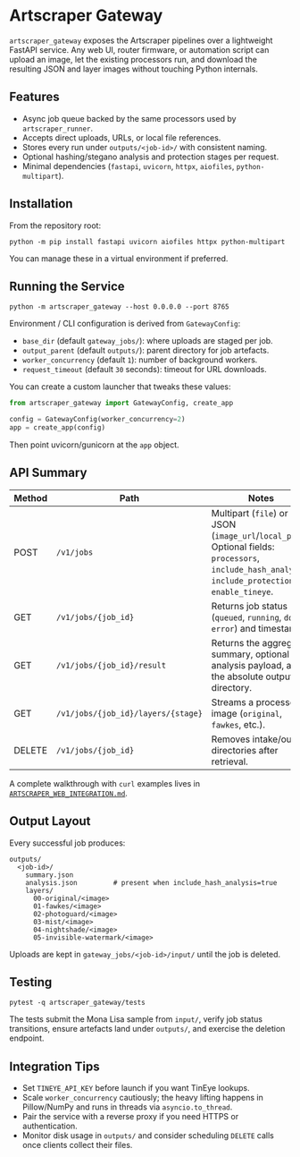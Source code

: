 # Artscraper Gateway

`artscraper_gateway` exposes the Artscraper pipelines over a lightweight FastAPI service. Any web UI, router firmware, or automation script can upload an image, let the existing processors run, and download the resulting JSON and layer images without touching Python internals.

## Features
- Async job queue backed by the same processors used by `artscraper_runner`.
- Accepts direct uploads, URLs, or local file references.
- Stores every run under `outputs/<job-id>/` with consistent naming.
- Optional hashing/stegano analysis and protection stages per request.
- Minimal dependencies (`fastapi`, `uvicorn`, `httpx`, `aiofiles`, `python-multipart`).

## Installation
From the repository root:
```
python -m pip install fastapi uvicorn aiofiles httpx python-multipart
```
You can manage these in a virtual environment if preferred.

## Running the Service
```
python -m artscraper_gateway --host 0.0.0.0 --port 8765
```
Environment / CLI configuration is derived from `GatewayConfig`:
- `base_dir` (default `gateway_jobs/`): where uploads are staged per job.
- `output_parent` (default `outputs/`): parent directory for job artefacts.
- `worker_concurrency` (default `1`): number of background workers.
- `request_timeout` (default `30` seconds): timeout for URL downloads.

You can create a custom launcher that tweaks these values:
```python
from artscraper_gateway import GatewayConfig, create_app

config = GatewayConfig(worker_concurrency=2)
app = create_app(config)
```
Then point uvicorn/gunicorn at the `app` object.

## API Summary
| Method | Path | Notes |
| --- | --- | --- |
| POST | `/v1/jobs` | Multipart (`file`) or JSON (`image_url`/`local_path`). Optional fields: `processors`, `include_hash_analysis`, `include_protection`, `enable_tineye`. |
| GET | `/v1/jobs/{job_id}` | Returns job status (`queued`, `running`, `done`, `error`) and timestamps. |
| GET | `/v1/jobs/{job_id}/result` | Returns the aggregated summary, optional analysis payload, and the absolute output directory. |
| GET | `/v1/jobs/{job_id}/layers/{stage}` | Streams a processed image (`original`, `fawkes`, etc.). |
| DELETE | `/v1/jobs/{job_id}` | Removes intake/output directories after retrieval. |

A complete walkthrough with `curl` examples lives in [`ARTSCRAPER_WEB_INTEGRATION.md`](../ARTSCRAPER_WEB_INTEGRATION.md).

## Output Layout
Every successful job produces:
```
outputs/
  <job-id>/
    summary.json
    analysis.json         # present when include_hash_analysis=true
    layers/
      00-original/<image>
      01-fawkes/<image>
      02-photoguard/<image>
      03-mist/<image>
      04-nightshade/<image>
      05-invisible-watermark/<image>
```
Uploads are kept in `gateway_jobs/<job-id>/input/` until the job is deleted.

## Testing
```
pytest -q artscraper_gateway/tests
```
The tests submit the Mona Lisa sample from `input/`, verify job status transitions, ensure artefacts land under `outputs/`, and exercise the deletion endpoint.

## Integration Tips
- Set `TINEYE_API_KEY` before launch if you want TinEye lookups.
- Scale `worker_concurrency` cautiously; the heavy lifting happens in Pillow/NumPy and runs in threads via `asyncio.to_thread`.
- Pair the service with a reverse proxy if you need HTTPS or authentication.
- Monitor disk usage in `outputs/` and consider scheduling `DELETE` calls once clients collect their files.
